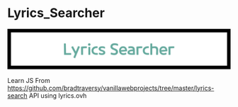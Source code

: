 # Lyrics_Searcher

<img src="banner.png">

Learn JS From https://github.com/bradtraversy/vanillawebprojects/tree/master/lyrics-search
API using lyrics.ovh
